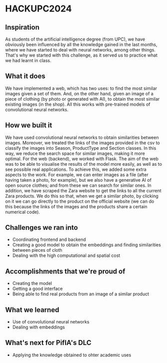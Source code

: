 # HACKUPC2024

## Inspiration
As students of the artificial intelligence degree (from UPC), we have obviously been influenced by all the knowledge gained in the last months, where we have started to deal with neural networks, among other things. That's why we started with this challenge, as it served us to practice what we had learnt in class.

## What it does
We have implemented a web, which has two uses: to find the most similar images given a set of them. And, on the other hand, given an image of a piece of clothing (by photo or generated with AI), to obtain the most similar existing images (in the shop). All this works with pre-trained models of convolutional neural networks.

## How we built it
We have used convolutional neural networks to obtain similarities between images. Moreover, we treated the links of the images provided in the csv to classify the images into Season, ProductType and Section classes. In this way, we reduce the search space for similar images, making it more optimal.
For the web (backend), we worked with Flask. The aim of the web was to be able to visualise the results of the model more easily, as well as to see possible real applications. To achieve this, we added some extra aspects to the work. For example, we can enter images as a file (after having taken a photo, for example), but we also have a generative AI of open source clothes; and from these we can search for similar ones. In addition, we have scraped the Zara website to get the links to all the current Zara products. We do this so that, when we get a similar photo, by clicking on it we can go directly to the product on the official website (we can do this because the links of the images and the products share a certain numerical code).

## Challenges we ran into
- Coordinating frontend and backend
- Creating a good model to obtain the embeddings and finding similarities between pieces of cloth
- Dealing with the high computational and spatial cost


## Accomplishments that we're proud of
- Creating the model
- Getting a good interface
- Being able to find real products from an image of a similar product 

## What we learned
- Use of convolutional neural networks
- Dealing with embeddings


## What's next for PifIA's DLC
- Applying the knowledge obtained to ohter academic uses
